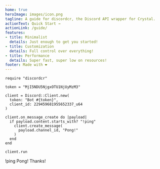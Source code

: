 ```yaml
---
home: true
heroImage: images/icon.png
tagline: A guide for discordcr, the Discord API wrapper for Crystal.
actionText: Quick Start →
actionLink: /guide/
features:
- title: Minimalist
  details: Just enough to get you started!
- title: Customization
  details: Full control over everything!
- title: Performance
  details: Super fast, super low on resources!
footer: Made with ❤️
---
```


<div class="home features" style="margin-top: 0px !important;justify-content: space-around !important;align-items: center !important;">

```crystal
require "discordcr"

token = "MjI5NDU5NjgxOTU1NjUyMzM3"

client = Discord::Client.new(
  token: "Bot #{token}",
  client_id: 229459681955652337_u64
)

client.on_message_create do |payload|
  if payload.content.starts_with? "!ping"
    client.create_message(
      payload.channel_id, "Pong!"
    )
  end
end

client.run
```

  <div is="discord-messages" style="margin: 0.85rem 0;">
      <discord-message>
          !ping
      </discord-message>
      <discord-message :bot="true" author="discordcr-bot" avatar="images/icon.png" role-color="#776791">
          Pong!
      </discord-message>
      <discord-message>
          Thanks!
      </discord-message>
  </div>
</div>
